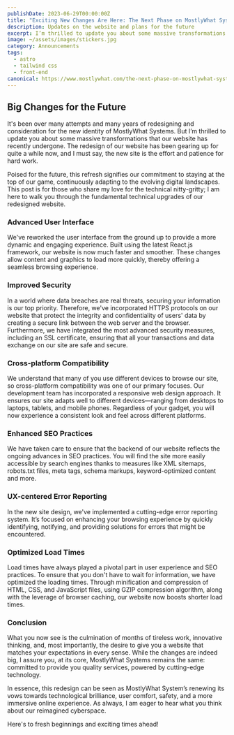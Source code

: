 ```yaml
---
publishDate: 2023-06-29T00:00:00Z
title: "Exciting New Changes Are Here: The Next Phase on MostlyWhat Systems' Horizon"
description: Updates on the website and plans for the future
excerpt: I’m thrilled to update you about some massive transformations that our website has recently undergone.
image: ~/assets/images/stickers.jpg
category: Announcements
tags:
  - astro
  - tailwind css
  - front-end
canonical: https://www.mostlywhat.com/the-next-phase-on-mostlywhat-systems-horizon
---
```


## Big Changes for the Future

It's been over many attempts and many years of redesigning and consideration for the new identity of MostlyWhat Systems. But I’m thrilled to update you about some massive transformations that our website has recently undergone. The redesign of our website has been gearing up for quite a while now, and I must say, the new site is the effort and patience for hard work.

Poised for the future, this refresh signifies our commitment to staying at the top of our game, continuously adapting to the evolving digital landscapes. This post is for those who share my love for the technical nitty-gritty; I am here to walk you through the fundamental technical upgrades of our redesigned website.

### Advanced User Interface

We've reworked the user interface from the ground up to provide a more dynamic and engaging experience. Built using the latest React.js framework, our website is now much faster and smoother. These changes allow content and graphics to load more quickly, thereby offering a seamless browsing experience.

### Improved Security

In a world where data breaches are real threats, securing your information is our top priority. Therefore, we've incorporated HTTPS protocols on our website that protect the integrity and confidentiality of users' data by creating a secure link between the web server and the browser. Furthermore, we have integrated the most advanced security measures, including an SSL certificate, ensuring that all your transactions and data exchange on our site are safe and secure.

### Cross-platform Compatibility

We understand that many of you use different devices to browse our site, so cross-platform compatibility was one of our primary focuses. Our development team has incorporated a responsive web design approach. It ensures our site adapts well to different devices—ranging from desktops to laptops, tablets, and mobile phones. Regardless of your gadget, you will now experience a consistent look and feel across different platforms.

### Enhanced SEO Practices

We have taken care to ensure that the backend of our website reflects the ongoing advances in SEO practices. You will find the site more easily accessible by search engines thanks to measures like XML sitemaps, robots.txt files, meta tags, schema markups, keyword-optimized content and more.

### UX-centered Error Reporting

In the new site design, we've implemented a cutting-edge error reporting system. It’s focused on enhancing your browsing experience by quickly identifying, notifying, and providing solutions for errors that might be encountered.

### Optimized Load Times

Load times have always played a pivotal part in user experience and SEO practices. To ensure that you don't have to wait for information, we have optimized the loading times. Through minification and compression of HTML, CSS, and JavaScript files, using GZIP compression algorithm, along with the leverage of browser caching, our website now boosts shorter load times.

### Conclusion

What you now see is the culmination of months of tireless work, innovative thinking, and, most importantly, the desire to give you a website that matches your expectations in every sense. While the changes are indeed big, I assure you, at its core, MostlyWhat Systems remains the same: committed to provide you quality services, powered by cutting-edge technology.

In essence, this redesign can be seen as MostlyWhat System’s renewing its vows towards technological brilliance, user comfort, safety, and a more immersive online experience. As always, I am eager to hear what you think about our reimagined cyberspace.

Here's to fresh beginnings and exciting times ahead!